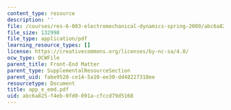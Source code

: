 ```yaml
---
content_type: resource
description: ''
file: /courses/res-6-003-electromechanical-dynamics-spring-2009/abc6a825f4eb0fd0091acfccd79d5168_app_e_emd.pdf
file_size: 132998
file_type: application/pdf
learning_resource_types: []
license: https://creativecommons.org/licenses/by-nc-sa/4.0/
ocw_type: OCWFile
parent_title: Front-End Matter
parent_type: SupplementalResourceSection
parent_uid: fabe9528-ce14-5a10-ee30-dd48227318ee
resourcetype: Document
title: app_e_emd.pdf
uid: abc6a825-f4eb-0fd0-091a-cfccd79d5168
---
```

